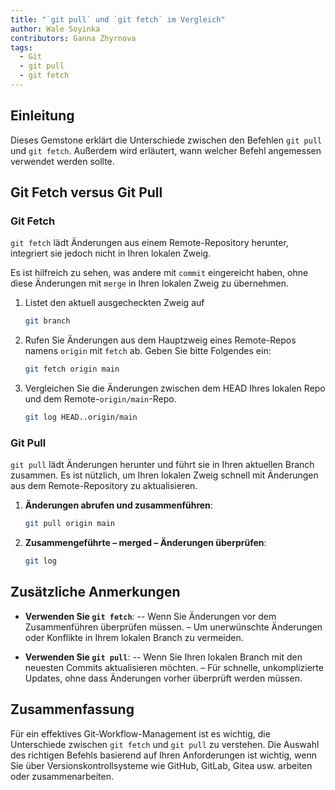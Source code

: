 ```yaml
---
title: "`git pull` und `git fetch` im Vergleich"
author: Wale Soyinka
contributors: Ganna Zhyrnova
tags:
  - Git
  - git pull
  - git fetch
---
```


## Einleitung

Dieses Gemstone erklärt die Unterschiede zwischen den Befehlen `git pull` und `git fetch`. Außerdem wird erläutert, wann welcher Befehl angemessen verwendet werden sollte.

## Git Fetch versus Git Pull

### Git Fetch

`git fetch` lädt Änderungen aus einem Remote-Repository herunter, integriert sie jedoch nicht in Ihren lokalen Zweig.

Es ist hilfreich zu sehen, was andere mit `commit` eingereicht haben, ohne diese Änderungen mit `merge` in Ihren lokalen Zweig zu übernehmen.

1. Listet den aktuell ausgecheckten Zweig auf

   ```bash
   git branch
   ```

2. Rufen Sie Änderungen aus dem Hauptzweig eines Remote-Repos namens `origin` mit `fetch` ab. Geben Sie bitte Folgendes ein:

   ```bash
   git fetch origin main
   ```

3. Vergleichen Sie die Änderungen zwischen dem HEAD Ihres lokalen Repo und dem Remote-`origin/main`-Repo.

   ```bash
   git log HEAD..origin/main
   ```

### Git Pull

`git pull` lädt Änderungen herunter und führt sie in Ihren aktuellen Branch zusammen.
Es ist nützlich, um Ihren lokalen Zweig schnell mit Änderungen aus dem Remote-Repository zu aktualisieren.

1. **Änderungen abrufen und zusammenführen**:

   ```bash
   git pull origin main
   ```

2. **Zusammengeführte – merged – Änderungen überprüfen**:

   ```bash
   git log
   ```

## Zusätzliche Anmerkungen

- **Verwenden Sie `git fetch`**:
  \-- Wenn Sie Änderungen vor dem Zusammenführen überprüfen müssen.
  – Um unerwünschte Änderungen oder Konflikte in Ihrem lokalen Branch zu vermeiden.

- **Verwenden Sie `git pull`**:
  \-- Wenn Sie Ihren lokalen Branch mit den neuesten Commits aktualisieren möchten.
  – Für schnelle, unkomplizierte Updates, ohne dass Änderungen vorher überprüft werden müssen.

## Zusammenfassung

Für ein effektives Git-Workflow-Management ist es wichtig, die Unterschiede zwischen `git fetch` und `git pull` zu verstehen. Die Auswahl des richtigen Befehls basierend auf Ihren Anforderungen ist wichtig, wenn Sie über Versionskontrollsysteme wie GitHub, GitLab, Gitea usw. arbeiten oder zusammenarbeiten.
